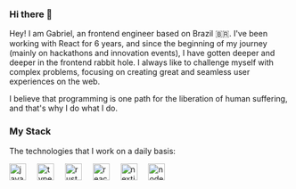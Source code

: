 ### Hi there 👋
Hey! I am Gabriel, an frontend engineer based on Brazil <span>&#x1f1e7;&#x1f1f7;</span>. I've been working with React for 6 years, and since the beginning of my journey (mainly on hackathons and innovation events), I have gotten deeper and deeper in the frontend rabbit hole.
I always like to challenge myself with complex problems, focusing on creating great and seamless user experiences on the web. 

I believe that programming is one path for the liberation of human suffering, and that's why I do what I do.

### My Stack

The technologies that I work on a daily basis:

<div>
  <img src="https://cdn.jsdelivr.net/gh/devicons/devicon/icons/javascript/javascript-original.svg" height="30" alt="javascript logo"  />
  <img width="12" />
  <img src="https://cdn.jsdelivr.net/gh/devicons/devicon/icons/typescript/typescript-original.svg" height="30" alt="typescript logo"  />
  <img width="12" />
  <img src="https://cdn.jsdelivr.net/gh/devicons/devicon/icons/rust/rust-original.svg" height="30" alt="rust logo"  />
  <img width="12" />
  <img src="https://cdn.jsdelivr.net/gh/devicons/devicon/icons/react/react-original.svg" height="30" alt="react logo"  />
  <img width="12" />
  <img src="https://cdn.jsdelivr.net/gh/devicons/devicon/icons/nextjs/nextjs-original.svg" height="30" alt="nextjs logo"  />
  <img width="12" />
  <img src="https://cdn.jsdelivr.net/gh/devicons/devicon/icons/nodejs/nodejs-original.svg" height="30" alt="nodejs logo"  />
</div>

